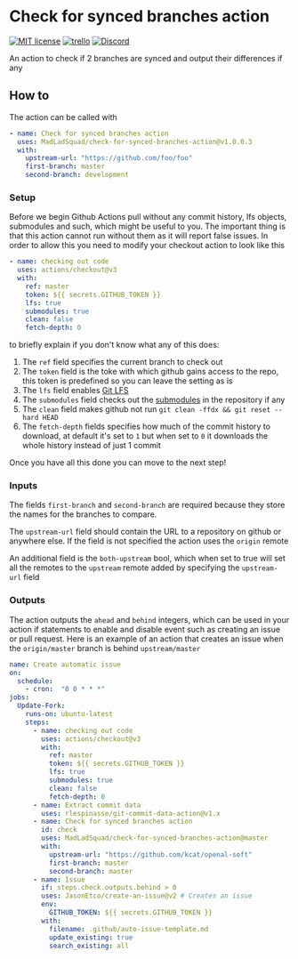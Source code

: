 # Check for synced branches action
[![MIT license](https://img.shields.io/badge/License-MIT-blue.svg)](https://lbesson.mit-license.org/)
[![trello](https://img.shields.io/badge/Trello-UDE-blue])](https://trello.com/b/HmfuRY2K/untitleddesktop)
[![Discord](https://img.shields.io/discord/717037253292982315.svg?label=&logo=discord&logoColor=ffffff&color=7389D8&labelColor=6A7EC2)](https://discord.gg/4wgH8ZE)

An action to check if 2 branches are synced and output their differences if any

## How to
The action can be called with
```yaml
- name: Check for synced branches action
  uses: MadLadSquad/check-for-synced-branches-action@v1.0.0.3
  with:
    upstream-url: "https://github.com/foo/foo"
    first-branch: master
    second-branch: development
```

### Setup
Before we begin Github Actions pull without any commit history, lfs objects, submodules and such, which might be useful to you. The important thing is that this action cannot run without them as it will report false issues. In order to allow this you need to modify your checkout action to look like this
```yaml
- name: checking out code
  uses: actions/checkout@v3
  with:
    ref: master
    token: ${{ secrets.GITHUB_TOKEN }}
    lfs: true
    submodules: true
    clean: false
    fetch-depth: 0
```
to briefly explain if you don't know what any of this does:
1. The `ref` field specifies the current branch to check out
1. The `token` field is the toke with which github gains access to the repo, this token is predefined so you can leave the setting as is
1. The `lfs` field enables [Git LFS](https://git-lfs.github.com/)
1. The `submodules` field checks out the [submodules](https://git-scm.com/book/en/v2/Git-Tools-Submodules) in the repository if any
1. The `clean` field makes github not run `git clean -ffdx && git reset --hard HEAD`
1. The `fetch-depth` fields specifies how much of the commit history to download, at default it's set to `1` but when set to `0` it downloads the whole history instead of just 1 commit

Once you have all this done you can move to the next step!

### Inputs
The fields `first-branch` and `second-branch` are required because they store the names for the branches to compare.

The `upstream-url` field should contain the URL to a repository on github or anywhere else. If the field is not specified the action uses the `origin` remote

An additional field is the `both-upstream` bool, which when set to true will set all the remotes to the `upstream` remote added by specifying the `upstream-url` field

### Outputs
The action outputs the `ahead` and `behind` integers, which can be used in your action if statements to enable and disable event such as creating an issue or pull request. Here is an example of an action that creates an issue when the `origin/master` branch is behind `upstream/master`
```yaml
name: Create automatic issue
on:
  schedule:
    - cron:  "0 0 * * *"
jobs:
  Update-Fork:
    runs-on: ubuntu-latest
    steps:
      - name: checking out code
        uses: actions/checkout@v3
        with:
          ref: master
          token: ${{ secrets.GITHUB_TOKEN }}
          lfs: true
          submodules: true
          clean: false
          fetch-depth: 0
      - name: Extract commit data
        uses: rlespinasse/git-commit-data-action@v1.x
      - name: Check for synced branches action
        id: check
        uses: MadLadSquad/check-for-synced-branches-action@master
        with:
          upstream-url: "https://github.com/kcat/openal-soft"
          first-branch: master
          second-branch: master
      - name: Issue
        if: steps.check.outputs.behind > 0
        uses: JasonEtco/create-an-issue@v2 # Creates an issue
        env:
          GITHUB_TOKEN: ${{ secrets.GITHUB_TOKEN }}
        with:
          filename: .github/auto-issue-template.md
          update_existing: true
          search_existing: all
```
